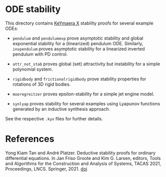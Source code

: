 # ODE stability

This directory contains [KeYmaera X](http://keymaeraX.org/) stability proofs for several example ODEs:

- `pendulum` and `pendulumexp` prove asymptotic stability and global exponential stability for a (linearized) pendulum ODE. Similarly, `invpendulum` proves asymptotic stability for a linearized inverted pendulum with PD control.

- `attr_not_stab` proves global (set) attractivity but instability for a simple polynomial system.

- `rigidbody` and `frictionalrigidbody` prove stability properties for rotations of 3D rigid bodies.

- `mooregreitzer` proves epsilon-stability for a simple jet engine model.

- `synlyap` proves stability for several examples using Lyapunov functions generated by an inductive synthesis approach.

See the respective `.kyx` files for further details.

# References
Yong Kiam Tan and André Platzer. Deductive stability proofs for ordinary differential equations. 
In Jan Friso Groote and Kim G. Larsen, editors, Tools and Algorithms for the Construction and Analysis of Systems, TACAS 2021, Proceedings, LNCS. Springer, 2021. [doi](https://doi.org/10.1007/978-3-030-72013-1_10)
